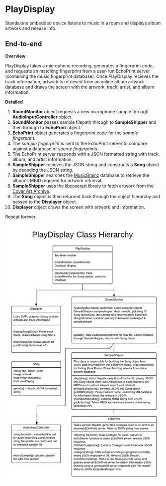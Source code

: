 PlayDisplay
========

Standalone embedded device listens to music in a room and displays album artwork and release info.

End-to-end
--------
**Overview**  

PlayDisplay takes a microphone recording, generates a fingerprint code, and requests an matching fingerprint from a user-run EchoPrint server (containing the music fingerprint database). Once PlayDisplay recieves the track information, artwork is retrieved from an online album artwork database and draws the screen with the artwork, track, artist, and album information.

**Detailed**

1. **SoundMonitor** object requests a new microphone sample through **AudioInputController** object.
2. **SoundMonitor** passes sample filepath through to **SampleShipper** and then through to **EchoPrint** object.
3. **EchoPrint** object generates a fingerprint code for the *sample fingerprint*.
4. The *sample fingerprint* is sent to the EchoPrint server to compare against a database of *source fingerprints*.
5. The EchoPrint server responds with a JSON formatted string with track, album, and artist information.
6. **SampleShipper** recieves the JSON string and constructs a **Song** object by decoding the JSON string.
7. **SampleShippe**r searches the [MusicBrainz](https://musicbrainz.org/doc/Development/JSON_Web_Service) database to retrieve the album's MBID required for artwork retrieval.
8. **SampleShipper** uses the [libcoverart](https://musicbrainz.org/doc/libcoverart) library to fetch artwork from the [Cover Art Archive](https://coverartarchive.org/).
9. The **Song** object is then returned back through the object hierarchy and passed to the **Displayer** object.
10. **Displayer** object draws the screen with artwork and information.

Repeat forever.

![UML classes for PlayDisplay](https://github.com/KevinRhyne/PlayDisplay/blob/master/UML_PNG.png)
